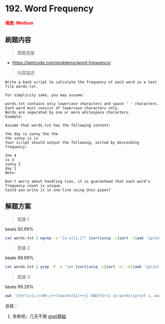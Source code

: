 # 192.  Word Frequency

**<font color=red>难度: Medium</font>**

## 刷题内容

> 原题连接

* https://leetcode.com/problems/word-frequency/

> 内容描述

```
Write a bash script to calculate the frequency of each word in a text file words.txt.

For simplicity sake, you may assume:

words.txt contains only lowercase characters and space ' ' characters.
Each word must consist of lowercase characters only.
Words are separated by one or more whitespace characters.
Example:

Assume that words.txt has the following content:

the day is sunny the the
the sunny is is
Your script should output the following, sorted by descending frequency:

the 4
is 3
sunny 2
day 1
Note:

Don't worry about handling ties, it is guaranteed that each word's frequency count is unique.
Could you write it in one-line using Unix pipes?
```

## 解题方案

> 思路 1

beats 50.99%
```bash
cat words.txt | egrep -o "[a-z]{1,}?" |sort|uniq -c|sort -r|awk '{print $2,$1}'
```

> 思路 2

beats 98.99%
```bash
cat words.txt | grep -P -o '\w+'|sort|uniq -c|sort -nr -k1|awk '{print $2,$1}'
```

> 思路 3

beats 99.29%
```bash
awk '{for(i=1;i<=NF;i++){words[$i]++}} END{for(i in words){print i, words[i]}}' words.txt | sort -k2 -r -n
```
总结：
1. 多练吧，几天不用
[shell基础](https://github.com/fenglei110/Linux-Tools/tree/master/shell)